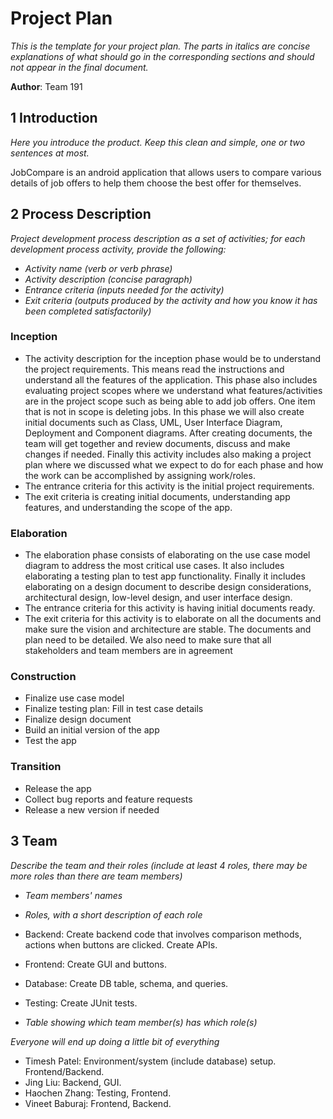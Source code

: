 # Project Plan

*This is the template for your project plan. The parts in italics are concise explanations of what should go in the corresponding sections and should not appear in the final document.*

**Author**: Team 191

## 1 Introduction

*Here you introduce the product. Keep this  clean and simple, one or two sentences at most.*

JobCompare is an android application that allows users to compare various details of job offers to help them choose the best offer for themselves.

## 2 Process Description

*Project development process description as a set of activities; for each development process activity, provide the following:*

- *Activity name (verb or verb phrase)*
- *Activity description (concise paragraph)*
- *Entrance criteria (inputs needed for the activity)*
- *Exit criteria (outputs produced by the activity and how you know it has been completed satisfactorily)*


### Inception
- The activity description for the inception phase would be to understand the project requirements. This means read the instructions and understand all the features of the application. This phase also includes evaluating project scopes where we understand what features/activities are in the project scope such as being able to add job offers. One item that is not in scope is deleting jobs. In this phase we will also create initial documents such as Class, UML, User Interface Diagram, Deployment and Component diagrams. After creating documents, the team will get together and review documents, discuss and make changes if needed. Finally this activity includes also making a project plan where we discussed what we expect to do for each phase and how the work can be accomplished by assigning work/roles.
- The entrance criteria for this activity is the initial project requirements.
- The exit criteria is creating initial documents, understanding app features, and understanding the scope of the app.

### Elaboration
- The elaboration phase consists of elaborating on the use case model diagram to address the most critical use cases. It also includes  elaborating a testing plan to test app functionality. Finally it includes elaborating on a design document to describe design considerations, architectural design, low-level design, and user interface design.
- The entrance criteria for this activity is having initial documents ready.
- The exit criteria for this activity is to elaborate on all the documents and make sure the vision and architecture are stable. The documents and plan need to be detailed. We also need to make sure that all stakeholders and team members are in agreement

### Construction
- Finalize use case model
- Finalize testing plan: Fill in test case details
- Finalize design document
- Build an initial version of the app
- Test the app

### Transition
- Release the app
- Collect bug reports and feature requests
- Release a new version if needed

## 3 Team

*Describe the team and their roles (include at least 4 roles, there may be more roles than there are team members)*

- *Team members' names*

- *Roles, with a short description of each role*
- Backend: Create backend code that involves comparison methods, actions when buttons are clicked. Create APIs.
- Frontend: Create GUI and buttons.
- Database: Create DB table, schema, and queries.
- Testing: Create JUnit tests.

- *Table showing which team member(s) has which role(s)*

*Everyone will end up doing a little bit of everything*

- Timesh Patel: Environment/system (include database) setup. Frontend/Backend.
- Jing Liu: Backend, GUI.
- Haochen Zhang: Testing, Frontend.
- Vineet Baburaj: Frontend, Backend.
